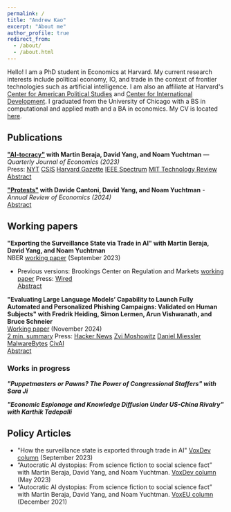 ```yaml
---
permalink: /
title: "Andrew Kao"
excerpt: "About me"
author_profile: true
redirect_from: 
  - /about/
  - /about.html
---
```


Hello! I am a PhD student in Economics at Harvard. My current research interests include political economy, IO, and trade in the context of frontier technologies such as artificial intelligence. I am also an affiliate at Harvard's [Center for American Political Studies](https://caps.gov.harvard.edu/) and [Center for International Development](https://www.hks.harvard.edu/centers/cid). I graduated from the University of Chicago with a BS in computational and applied math and a BA in economics. My CV is located [here](https://andrew-kao.github.io/files/Andrew_Kao_CV_A_2024-12-03.pdf).


## Publications
**["AI-tocracy"](https://andrew-kao.github.io/files/aitocracy_20221025.pdf) with Martin Beraja, David Yang, and Noam Yuchtman**  — _Quarterly Journal of Economics (2023)_  
Press: [NYT](https://www.nytimes.com/2022/06/25/technology/china-surveillance-police.html?referringSource=articleShare) [CSIS](https://bigdatachina.csis.org/the-ai-surveillance-symbiosis-in-china/) [Harvard Gazette](https://news.harvard.edu/gazette/story/2023/03/why-china-has-an-edge-on-artificial-intelligence/) [IEEE Spectrum](https://spectrum.ieee.org/china-facial-recognition) [MIT Technology Review](https://www.technologyreview.com/2023/10/24/1081074/ai-tocracy/)  
<a href="#!" class="btn" onclick="show_aitocracy()">Abstract</a>
<div id="aitocracy" class="notice--info" style="display:none">
  Recent scholarship has suggested that artificial intelligence technology and autocratic regimes may be mutually reinforcing. We test for such a mutually reinforcing relationship in the context of facial recognition AI in China. To do so, we gather comprehensive data on AI firms and government procurement contracts, as well as on social unrest across China during the last decade. We first show that autocrats benefit from AI: local unrest leads to greater government procurement of facial recognition AI as a new technology of political control, and increased AI procurement indeed suppresses subsequent unrest. We then show that AI innovation benefits from autocrats’ suppression of unrest: the contracted AI firms innovate more both for the government and commercial markets, and are more likely to export their products; and non-contracted AI firms do not experience detectable negative spillovers. Taken together, these results suggest the possibility of sustained AI innovation under the Chinese regime: AI innovation entrenches the regime, and the regime’s investment in AI for political control stimulates further frontier innovation.
</div> 

**["Protests"](https://andrew-kao.github.io/files/annurev-economics-protests.pdf) with Davide Cantoni, David Yang, and Noam Yuchtman** - _Annual Review of Economics (2024)_  
<a href="#!" class="btn" onclick="show_protests()">Abstract</a>
<div id="protests" class="notice--info" style="display:none">
  Citizens have long taken to the streets to demand change, expressing political views that may otherwise be suppressed. Protests have produced change at local, national, and international scales, including spectacular moments of political and social transformation. We document five new empirical patterns describing 1.2 million protest events across 218 countries between 1980 and 2020. First, autocracies and weak democracies experienced a trend break in protests during the Arab Spring. Second, protest movements also rose in importance following the Arab Spring. Third, protest movements geographically diffuse over time, spiking to their peak, before falling off. Fourth, a country’s year-to-year economic performance is not strongly correlated with protests; individual values are predictive of protest participation. Fifth, the US, China, and Russia are the most over-represented countries by their share of academic studies. We discuss each pattern’s connections to the existing literature and anticipate paths for future work.
</div> 


## Working papers
**"Exporting the Surveillance State via Trade in AI" with Martin Beraja, David Yang, and Noam Yuchtman**  
NBER [working paper](https://www.nber.org/papers/w31676) (September 2023)  
  - Previous versions: Brookings Center on Regulation and Markets [working paper](https://www.brookings.edu/research/exporting-the-surveillance-state-via-trade-in-ai/) 
Press: [Wired](https://www.wired.com/story/china-is-the-worlds-biggest-face-recognition-dealer/)  
<a href="#!" class="btn" onclick="show_exportai()">Abstract</a>
<div id="exportai" class="notice--info" style="display:none">
  We document three facts about the global diffusion of surveillance AI technology, and in particular, the role played by China. First, China has a comparative advantage in this technology. It is substantially more likely to export surveillance AI than other countries, and particularly so as compared to other frontier technologies. Second, autocracies and weak democracies are more likely to import surveillance AI from China. This bias is not observed in AI imports from the US or in imports of other frontier technologies from China. Third, autocracies and weak democracies are especially more likely to import China’s surveillance AI in years of domestic unrest. Such imports coincide with declines in domestic institutional quality more broadly. To the extent that China may be exporting its surveillance state via trade in AI, this can enhance and beget more autocracies abroad. This possibility challenges the view that economic integration is necessarily associated with the diffusion of liberal institutions. 
</div> 

<!-- - "Puppetmasters or Pawns? The Power of Congressional Staffers" with Sara Ji
  - Working paper [LINK]  (September 2024)
  - <a href="#!" class="btn" onclick="show_staffers()">Abstract</a>
<div id="staffers" class="notice--info" style="display:none">
  ABSTRACT
</div>  -->

**"Evaluating Large Language Models’ Capability to Launch Fully Automated and
Personalized Phishing Campaigns: Validated on Human Subjects" with Fredrik Heiding, Simon Lermen, Arun Vishwanath, and Bruce Schneier**  
[Working paper](https://arxiv.org/abs/2412.00586]) (November 2024)  
[2 min. summary](https://www.lesswrong.com/posts/GCHyDKfPXa5qsG2cP/human-study-on-ai-spear-phishing-campaigns) Press: [Hacker News](https://news.ycombinator.com/item?id=42601681) [Zvi Moshowitz](https://thezvi.substack.com/p/ai-98-world-ends-with-six-word-story?open=false#%C2%A7they-took-our-jobs) [Daniel Miessler](https://newsletter.danielmiessler.com/p/ul-464) [MalwareBytes](https://www.malwarebytes.com/blog/news/2025/01/ai-supported-spear-phishing-fools-more-than-50-of-targets) [CivAI](https://civai.org/p/email-phishing)  
<a href="#!" class="btn" onclick="show_spearphish()">Abstract</a>
<div id="spearphish" class="notice--info" style="display:none">
   In this paper, we evaluate the capability of large language models to conduct personalized phishing attacks and compare their performance with human experts and AI models from last year. We include four email groups with a combined total of 101 participants: A control group of arbitrary phishing emails, which received a click-through rate (recipient pressed a link in the email) of 12%, emails generated by human experts (54% click-through), fully AI-automated emails 54% (click-through), and AI emails utilizing a human-in-the-loop (56% click-through). Thus, the AI-automated attacks performed on par with human experts and 350% better than the control group. The results are a significant improvement from similar studies conducted last year, highlighting the increased deceptive capabilities of AI models. Our AI-automated emails were sent using a custom-built tool that automates the entire spear phishing process, including information gathering and creating personalized vulnerability profiles for each target. The AI-gathered information was accurate and useful in 88% of cases and only produced inaccurate profiles for 4% of the participants. We also use language models to detect the intention of emails. Claude 3.5 Sonnet scored well above 90% with low false-positive rates and detected several seemingly benign emails that passed human detection. Lastly, we analyze the economics of phishing, highlighting how AI enables attackers to target more individuals at lower cost and increase profitability by up to 50 times for larger audiences. 
</div> 


### Works in progress
***"Puppetmasters or Pawns? The Power of Congressional Staffers" with Sara Ji***  

***"Economic Espionage and Knowledge Diffusion Under US-China Rivalry" with Karthik Tadepalli***  

<!-- ### Works in progress
- ["Seeing is Believing: Identity, Inequality, and the Impact of Television on the Hispanic Achievement Gap"](https://andrew-kao.github.io/files/sltv_draft.pdf)   [[slides](https://andrew-kao.github.io/files/sltv_slides.pdf)]
 -->


## Policy Articles
- "How the surveillance state is exported through trade in AI" [VoxDev column](https://voxdev.org/topic/trade/how-surveillance-state-exported-through-trade-ai) (September 2023)
- “Autocratic AI dystopias: From science fiction to social science fact” with Martin Beraja, David Yang, and Noam Yuchtman. [VoxDev column](https://voxdev.org/topic/institutions-political-economy/autocratic-ai-dystopias-science-fiction-or-social-science-fact) (May 2023)
- “Autocratic AI dystopias: From science fiction to social science fact” with Martin Beraja, David Yang, and Noam Yuchtman. [VoxEU column](https://voxeu.org/article/autocratic-ai-dystopias-science-fiction-social-science-fact) (December 2021)



<!-- SCRIPTS -->

<script type="text/javascript">
  function show_aitocracy() {
  var x = document.getElementById("aitocracy");
  if (x.style.display === "none") {
    x.style.display = "block";
  } else {
  x.style.display = "none";
  }
} 

function show_exportai() {
  var x = document.getElementById("exportai");
  if (x.style.display === "none") {
    x.style.display = "block";
  } else {
  x.style.display = "none";
  }
} 

function show_protests() {
  var x = document.getElementById("protests");
  if (x.style.display === "none") {
    x.style.display = "block";
  } else {
  x.style.display = "none";
  }
} 

function show_staffers() {
  var x = document.getElementById("staffers");
  if (x.style.display === "none") {
    x.style.display = "block";
  } else {
  x.style.display = "none";
  }
} 

function show_spearphish() {
  var x = document.getElementById("spearphish");
  if (x.style.display === "none") {
    x.style.display = "block";
  } else {
  x.style.display = "none";
  }
} 

</script>







<!-- ---
permalink: /
title: "academicpages is a ready-to-fork GitHub Pages template for academic personal websites"
excerpt: "About me"
author_profile: true
redirect_from: 
  - /about/
  - /about.html
---

This is the front page of a website that is powered by the [academicpages template](https://github.com/academicpages/academicpages.github.io) and hosted on GitHub pages. [GitHub pages](https://pages.github.com) is a free service in which websites are built and hosted from code and data stored in a GitHub repository, automatically updating when a new commit is made to the respository. This template was forked from the [Minimal Mistakes Jekyll Theme](https://mmistakes.github.io/minimal-mistakes/) created by Michael Rose, and then extended to support the kinds of content that academics have: publications, talks, teaching, a portfolio, blog posts, and a dynamically-generated CV. You can fork [this repository](https://github.com/academicpages/academicpages.github.io) right now, modify the configuration and markdown files, add your own PDFs and other content, and have your own site for free, with no ads! An older version of this template powers my own personal website at [stuartgeiger.com](http://stuartgeiger.com), which uses [this Github repository](https://github.com/staeiou/staeiou.github.io).

A data-driven personal website
======
Like many other Jekyll-based GitHub Pages templates, academicpages makes you separate the website's content from its form. The content & metadata of your website are in structured markdown files, while various other files constitute the theme, specifying how to transform that content & metadata into HTML pages. You keep these various markdown (.md), YAML (.yml), HTML, and CSS files in a public GitHub repository. Each time you commit and push an update to the repository, the [GitHub pages](https://pages.github.com/) service creates static HTML pages based on these files, which are hosted on GitHub's servers free of charge.

Many of the features of dynamic content management systems (like Wordpress) can be achieved in this fashion, using a fraction of the computational resources and with far less vulnerability to hacking and DDoSing. You can also modify the theme to your heart's content without touching the content of your site. If you get to a point where you've broken something in Jekyll/HTML/CSS beyond repair, your markdown files describing your talks, publications, etc. are safe. You can rollback the changes or even delete the repository and start over -- just be sure to save the markdown files! Finally, you can also write scripts that process the structured data on the site, such as [this one](https://github.com/academicpages/academicpages.github.io/blob/master/talkmap.ipynb) that analyzes metadata in pages about talks to display [a map of every location you've given a talk](https://academicpages.github.io/talkmap.html).

Getting started
======
1. Register a GitHub account if you don't have one and confirm your e-mail (required!)
1. Fork [this repository](https://github.com/academicpages/academicpages.github.io) by clicking the "fork" button in the top right. 
1. Go to the repository's settings (rightmost item in the tabs that start with "Code", should be below "Unwatch"). Rename the repository "[your GitHub username].github.io", which will also be your website's URL.
1. Set site-wide configuration and create content & metadata (see below -- also see [this set of diffs](http://archive.is/3TPas) showing what files were changed to set up [an example site](https://getorg-testacct.github.io) for a user with the username "getorg-testacct")
1. Upload any files (like PDFs, .zip files, etc.) to the files/ directory. They will appear at https://[your GitHub username].github.io/files/example.pdf.  
1. Check status by going to the repository settings, in the "GitHub pages" section

Site-wide configuration
------
The main configuration file for the site is in the base directory in [_config.yml](https://github.com/academicpages/academicpages.github.io/blob/master/_config.yml), which defines the content in the sidebars and other site-wide features. You will need to replace the default variables with ones about yourself and your site's github repository. The configuration file for the top menu is in [_data/navigation.yml](https://github.com/academicpages/academicpages.github.io/blob/master/_data/navigation.yml). For example, if you don't have a portfolio or blog posts, you can remove those items from that navigation.yml file to remove them from the header. 

Create content & metadata
------
For site content, there is one markdown file for each type of content, which are stored in directories like _publications, _talks, _posts, _teaching, or _pages. For example, each talk is a markdown file in the [_talks directory](https://github.com/academicpages/academicpages.github.io/tree/master/_talks). At the top of each markdown file is structured data in YAML about the talk, which the theme will parse to do lots of cool stuff. The same structured data about a talk is used to generate the list of talks on the [Talks page](https://academicpages.github.io/talks), each [individual page](https://academicpages.github.io/talks/2012-03-01-talk-1) for specific talks, the talks section for the [CV page](https://academicpages.github.io/cv), and the [map of places you've given a talk](https://academicpages.github.io/talkmap.html) (if you run this [python file](https://github.com/academicpages/academicpages.github.io/blob/master/talkmap.py) or [Jupyter notebook](https://github.com/academicpages/academicpages.github.io/blob/master/talkmap.ipynb), which creates the HTML for the map based on the contents of the _talks directory).

**Markdown generator**

I have also created [a set of Jupyter notebooks](https://github.com/academicpages/academicpages.github.io/tree/master/markdown_generator
) that converts a CSV containing structured data about talks or presentations into individual markdown files that will be properly formatted for the academicpages template. The sample CSVs in that directory are the ones I used to create my own personal website at stuartgeiger.com. My usual workflow is that I keep a spreadsheet of my publications and talks, then run the code in these notebooks to generate the markdown files, then commit and push them to the GitHub repository.

How to edit your site's GitHub repository
------
Many people use a git client to create files on their local computer and then push them to GitHub's servers. If you are not familiar with git, you can directly edit these configuration and markdown files directly in the github.com interface. Navigate to a file (like [this one](https://github.com/academicpages/academicpages.github.io/blob/master/_talks/2012-03-01-talk-1.md) and click the pencil icon in the top right of the content preview (to the right of the "Raw | Blame | History" buttons). You can delete a file by clicking the trashcan icon to the right of the pencil icon. You can also create new files or upload files by navigating to a directory and clicking the "Create new file" or "Upload files" buttons. 

Example: editing a markdown file for a talk
![Editing a markdown file for a talk](/images/editing-talk.png)

For more info
------
More info about configuring academicpages can be found in [the guide](https://academicpages.github.io/markdown/). The [guides for the Minimal Mistakes theme](https://mmistakes.github.io/minimal-mistakes/docs/configuration/) (which this theme was forked from) might also be helpful.
 -->